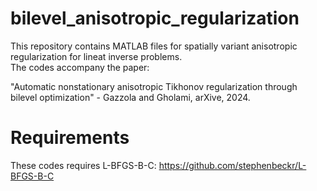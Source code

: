 # bilevel_anisotropic_regularization
This repository contains MATLAB files for spatially variant anisotropic regularization for lineat inverse problems.  
The codes accompany the paper: 

"Automatic nonstationary anisotropic Tikhonov regularization through bilevel optimization" - Gazzola and Gholami, arXive, 2024.

# Requirements
These codes requires L-BFGS-B-C: https://github.com/stephenbeckr/L-BFGS-B-C